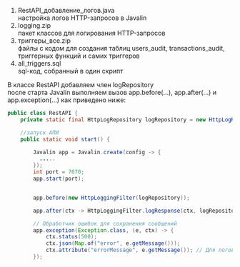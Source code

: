 1) RestAPI_добавление_логов.java  
настройка логов HTTP-запросов в Javalin  
2) logging.zip  
пакет классов для логирования HTTP-запросов  
3) триггеры_все.zip  
файлы с кодом для создания таблиц users_audit, transactions_audit, триггерных функций и самих триггеров  
4) all_triggers.sql  
sql-код, собранный в один скрипт  




В классе RestAPI добавляем член logRepository  
после старта Javalin выполняем вызов  app.before(...), app.after(...) и app.exception(...) как приведено ниже:  

```java
public class RestAPI {
    private static final HttpLogRepository logRepository = new HttpLogRepository();

    //запуск АПИ
    public static void start() {

        Javalin app = Javalin.create(config -> {
          .....
        });
        int port = 7070;
        app.start(port);


        app.before(new HttpLoggingFilter(logRepository));

        app.after(ctx -> HttpLoggingFilter.logResponse(ctx, logRepository)); // <-- Логируем ответы

        // Обработчик ошибок для сохранения сообщений
        app.exception(Exception.class, (e, ctx) -> {
            ctx.status(500);
            ctx.json(Map.of("error", e.getMessage()));
            ctx.attribute("errorMessage", e.getMessage()); // Для логов
        });
```
